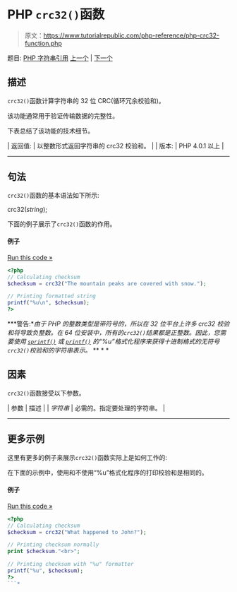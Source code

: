 # PHP `crc32()`函数

> 原文：<https://www.tutorialrepublic.com/php-reference/php-crc32-function.php>

题目: [PHP 字符串引用](php-string-functions.php) [上一个](php-count-chars-function.php) | [下一个](php-crypt-function.php)

## 描述

`crc32()`函数计算字符串的 32 位 CRC(循环冗余校验和)。

该功能通常用于验证传输数据的完整性。

下表总结了该功能的技术细节。

| 返回值: | 以整数形式返回字符串的 crc32 校验和。 |
| 版本: | PHP 4.0.1 以上 |

* * *

## 句法

`crc32()`函数的基本语法如下所示:

crc32(*string*);

下面的例子展示了`crc32()`函数的作用。

#### 例子

[Run this code »](../codelab.php?topic=php&file=calculate-the-crc32-polynomial-of-a-string "Run this code to view the output")

```php
<?php
// Calculating checksum
$checksum = crc32("The mountain peaks are covered with snow.");

// Printing formatted string
printf("%u\n", $checksum);
?>
```

 ***警告:**由于 PHP 的整数类型是带符号的，所以在 32 位平台上许多 crc32 校验和将导致负整数。在 64 位安装中，所有的`crc32()`结果都是正整数。因此，您需要使用 [`sprintf()`](php-sprintf-function.php) 或 [`printf()`](php-printf-function.php) 的“%u”格式化程序来获得十进制格式的无符号`crc32()`校验和的字符串表示。*  ** * *

## 因素

`crc32()`函数接受以下参数。

| 参数 | 描述 |
| *字符串* | 必需的。指定要处理的字符串。 |

* * *

## 更多示例

这里有更多的例子来展示`crc32()`函数实际上是如何工作的:

在下面的示例中，使用和不使用“%u”格式化程序的打印校验和是相同的。

#### 例子

[Run this code »](../codelab.php?topic=php&file=printing-checksum-with-and-without-formatter "Run this code to view the output")

```php
<?php
// Calculating checksum
$checksum = crc32("What happened to John?");

// Printing checksum normally
print $checksum."<br>";

// Printing checksum with "%u" formatter
printf("%u", $checksum);
?>
```*